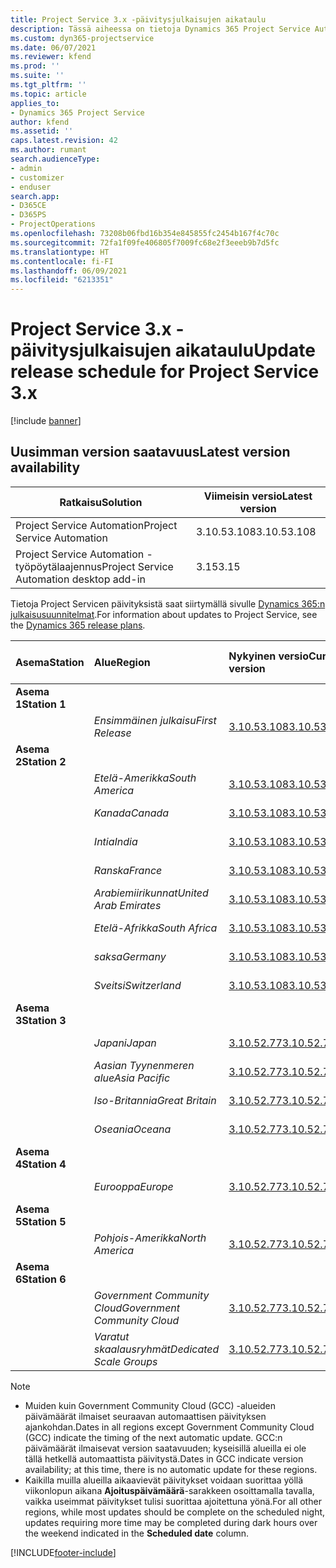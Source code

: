 ```yaml
---
title: Project Service 3.x -päivitysjulkaisujen aikataulu
description: Tässä aiheessa on tietoja Dynamics 365 Project Service Automationin käytettävissä olevista ja tulevista versioista.
ms.custom: dyn365-projectservice
ms.date: 06/07/2021
ms.reviewer: kfend
ms.prod: ''
ms.suite: ''
ms.tgt_pltfrm: ''
ms.topic: article
applies_to:
- Dynamics 365 Project Service
author: kfend
ms.assetid: ''
caps.latest.revision: 42
ms.author: rumant
search.audienceType:
- admin
- customizer
- enduser
search.app:
- D365CE
- D365PS
- ProjectOperations
ms.openlocfilehash: 73208b06fbd16b354e845855fc2454b167f4c70c
ms.sourcegitcommit: 72fa1f09fe406805f7009fc68e2f3eeeb9b7d5fc
ms.translationtype: HT
ms.contentlocale: fi-FI
ms.lasthandoff: 06/09/2021
ms.locfileid: "6213351"
---
```

# <a name="update-release-schedule-for-project-service-3x"></a><span data-ttu-id="d355b-103">Project Service 3.x -päivitysjulkaisujen aikataulu</span><span class="sxs-lookup"><span data-stu-id="d355b-103">Update release schedule for Project Service 3.x</span></span>

[!include [banner](../includes/psa-now-project-operations.md)]

## <a name="latest-version-availability"></a><span data-ttu-id="d355b-104">Uusimman version saatavuus</span><span class="sxs-lookup"><span data-stu-id="d355b-104">Latest version availability</span></span>

| <span data-ttu-id="d355b-105">Ratkaisu</span><span class="sxs-lookup"><span data-stu-id="d355b-105">Solution</span></span>  | <span data-ttu-id="d355b-106">Viimeisin versio</span><span class="sxs-lookup"><span data-stu-id="d355b-106">Latest version</span></span> |
|-------|----|
| <span data-ttu-id="d355b-107">Project Service Automation</span><span class="sxs-lookup"><span data-stu-id="d355b-107">Project Service Automation</span></span>    | <span data-ttu-id="d355b-108">3.10.53.108</span><span class="sxs-lookup"><span data-stu-id="d355b-108">3.10.53.108</span></span> |
| <span data-ttu-id="d355b-109">Project Service Automation -työpöytälaajennus</span><span class="sxs-lookup"><span data-stu-id="d355b-109">Project Service Automation desktop add-in</span></span>                | <span data-ttu-id="d355b-110">3.15</span><span class="sxs-lookup"><span data-stu-id="d355b-110">3.15</span></span>          |

<span data-ttu-id="d355b-111">Tietoja Project Servicen päivityksistä saat siirtymällä sivulle [Dynamics 365:n julkaisusuunnitelmat](/dynamics365/release-plans/).</span><span class="sxs-lookup"><span data-stu-id="d355b-111">For information about updates to Project Service, see the [Dynamics 365 release plans](/dynamics365/release-plans/).</span></span> 

| <span data-ttu-id="d355b-112">Asema</span><span class="sxs-lookup"><span data-stu-id="d355b-112">Station</span></span>  | <span data-ttu-id="d355b-113">Alue</span><span class="sxs-lookup"><span data-stu-id="d355b-113">Region</span></span> | <span data-ttu-id="d355b-114">Nykyinen versio</span><span class="sxs-lookup"><span data-stu-id="d355b-114">Current version</span></span> | <span data-ttu-id="d355b-115">Seuraava versio</span><span class="sxs-lookup"><span data-stu-id="d355b-115">Next version</span></span> |  <span data-ttu-id="d355b-116">Aikataulutettu päivämäärä</span><span class="sxs-lookup"><span data-stu-id="d355b-116">Scheduled date</span></span>
| :---   | :---   | :---   | :---   |:---   |         
|<span data-ttu-id="d355b-117"><strong>Asema 1</strong></span><span class="sxs-lookup"><span data-stu-id="d355b-117"><strong>Station 1</strong></span></span> | |  |  | |
| | <span data-ttu-id="d355b-118"><i>Ensimmäinen julkaisu</i></span><span class="sxs-lookup"><span data-stu-id="d355b-118"><i>First Release</i></span></span> | [<span data-ttu-id="d355b-119">3.10.53.108</span><span class="sxs-lookup"><span data-stu-id="d355b-119">3.10.53.108</span></span>](whats-new-ur-32.md) | <span data-ttu-id="d355b-120">TBD</span><span class="sxs-lookup"><span data-stu-id="d355b-120">TBD</span></span> | <span data-ttu-id="d355b-121">02. heinäkuuta 2021</span><span class="sxs-lookup"><span data-stu-id="d355b-121">July 02, 2021</span></span>
|<span data-ttu-id="d355b-122"><strong>Asema 2</strong></span><span class="sxs-lookup"><span data-stu-id="d355b-122"><strong>Station 2</strong></span></span> | |  |  | |
| | <span data-ttu-id="d355b-123"><i>Etelä-Amerikka</i></span><span class="sxs-lookup"><span data-stu-id="d355b-123"><i>South America</i></span></span> | [<span data-ttu-id="d355b-124">3.10.53.108</span><span class="sxs-lookup"><span data-stu-id="d355b-124">3.10.53.108</span></span>](whats-new-ur-32.md) | <span data-ttu-id="d355b-125">TBD</span><span class="sxs-lookup"><span data-stu-id="d355b-125">TBD</span></span> | <span data-ttu-id="d355b-126">09. heinäkuuta 2021</span><span class="sxs-lookup"><span data-stu-id="d355b-126">July 09, 2021</span></span>
| | <span data-ttu-id="d355b-127"><i>Kanada</i></span><span class="sxs-lookup"><span data-stu-id="d355b-127"><i>Canada</i></span></span> | [<span data-ttu-id="d355b-128">3.10.53.108</span><span class="sxs-lookup"><span data-stu-id="d355b-128">3.10.53.108</span></span>](whats-new-ur-32.md) | <span data-ttu-id="d355b-129">TBD</span><span class="sxs-lookup"><span data-stu-id="d355b-129">TBD</span></span> | <span data-ttu-id="d355b-130">09. heinäkuuta 2021</span><span class="sxs-lookup"><span data-stu-id="d355b-130">July 09, 2021</span></span>
| | <span data-ttu-id="d355b-131"><i>Intia</i></span><span class="sxs-lookup"><span data-stu-id="d355b-131"><i>India</i></span></span> | [<span data-ttu-id="d355b-132">3.10.53.108</span><span class="sxs-lookup"><span data-stu-id="d355b-132">3.10.53.108</span></span>](whats-new-ur-32.md) | <span data-ttu-id="d355b-133">TBD</span><span class="sxs-lookup"><span data-stu-id="d355b-133">TBD</span></span> | <span data-ttu-id="d355b-134">09. heinäkuuta 2021</span><span class="sxs-lookup"><span data-stu-id="d355b-134">July 09, 2021</span></span>
| | <span data-ttu-id="d355b-135"><i>Ranska</i></span><span class="sxs-lookup"><span data-stu-id="d355b-135"><i>France</i></span></span> | [<span data-ttu-id="d355b-136">3.10.53.108</span><span class="sxs-lookup"><span data-stu-id="d355b-136">3.10.53.108</span></span>](whats-new-ur-32.md) | <span data-ttu-id="d355b-137">TBD</span><span class="sxs-lookup"><span data-stu-id="d355b-137">TBD</span></span> | <span data-ttu-id="d355b-138">09. heinäkuuta 2021</span><span class="sxs-lookup"><span data-stu-id="d355b-138">July 09, 2021</span></span>
| | <span data-ttu-id="d355b-139"><i>Arabiemiirikunnat</i></span><span class="sxs-lookup"><span data-stu-id="d355b-139"><i>United Arab Emirates</i></span></span> | [<span data-ttu-id="d355b-140">3.10.53.108</span><span class="sxs-lookup"><span data-stu-id="d355b-140">3.10.53.108</span></span>](whats-new-ur-32.md) | <span data-ttu-id="d355b-141">TBD</span><span class="sxs-lookup"><span data-stu-id="d355b-141">TBD</span></span> | <span data-ttu-id="d355b-142">09. heinäkuuta 2021</span><span class="sxs-lookup"><span data-stu-id="d355b-142">July 09, 2021</span></span>
| | <span data-ttu-id="d355b-143"><i>Etelä-Afrikka</i></span><span class="sxs-lookup"><span data-stu-id="d355b-143"><i>South Africa</i></span></span> | [<span data-ttu-id="d355b-144">3.10.53.108</span><span class="sxs-lookup"><span data-stu-id="d355b-144">3.10.53.108</span></span>](whats-new-ur-32.md) | <span data-ttu-id="d355b-145">TBD</span><span class="sxs-lookup"><span data-stu-id="d355b-145">TBD</span></span> | <span data-ttu-id="d355b-146">09. heinäkuuta 2021</span><span class="sxs-lookup"><span data-stu-id="d355b-146">July 09, 2021</span></span>
| | <span data-ttu-id="d355b-147"><i>saksa</i></span><span class="sxs-lookup"><span data-stu-id="d355b-147"><i>Germany</i></span></span> | [<span data-ttu-id="d355b-148">3.10.53.108</span><span class="sxs-lookup"><span data-stu-id="d355b-148">3.10.53.108</span></span>](whats-new-ur-32.md) | <span data-ttu-id="d355b-149">TBD</span><span class="sxs-lookup"><span data-stu-id="d355b-149">TBD</span></span> | <span data-ttu-id="d355b-150">09. heinäkuuta 2021</span><span class="sxs-lookup"><span data-stu-id="d355b-150">July 09, 2021</span></span>
| | <span data-ttu-id="d355b-151"><i>Sveitsi</i></span><span class="sxs-lookup"><span data-stu-id="d355b-151"><i>Switzerland</i></span></span> | [<span data-ttu-id="d355b-152">3.10.53.108</span><span class="sxs-lookup"><span data-stu-id="d355b-152">3.10.53.108</span></span>](whats-new-ur-32.md) | <span data-ttu-id="d355b-153">TBD</span><span class="sxs-lookup"><span data-stu-id="d355b-153">TBD</span></span> | <span data-ttu-id="d355b-154">09. heinäkuuta 2021</span><span class="sxs-lookup"><span data-stu-id="d355b-154">July 09, 2021</span></span>
|<span data-ttu-id="d355b-155"><strong>Asema 3</strong></span><span class="sxs-lookup"><span data-stu-id="d355b-155"><strong>Station 3</strong></span></span> | |  |  | |
| | <span data-ttu-id="d355b-156"><i>Japani</i></span><span class="sxs-lookup"><span data-stu-id="d355b-156"><i>Japan</i></span></span> | [<span data-ttu-id="d355b-157">3.10.52.77</span><span class="sxs-lookup"><span data-stu-id="d355b-157">3.10.52.77</span></span>](whats-new-ur-31.md) | [<span data-ttu-id="d355b-158">3.10.53.108</span><span class="sxs-lookup"><span data-stu-id="d355b-158">3.10.53.108</span></span>](whats-new-ur-32.md) | <span data-ttu-id="d355b-159">11. kesäkuuta 2021</span><span class="sxs-lookup"><span data-stu-id="d355b-159">June 11, 2021</span></span>
| | <span data-ttu-id="d355b-160"><i>Aasian Tyynenmeren alue</i></span><span class="sxs-lookup"><span data-stu-id="d355b-160"><i>Asia Pacific</i></span></span> | [<span data-ttu-id="d355b-161">3.10.52.77</span><span class="sxs-lookup"><span data-stu-id="d355b-161">3.10.52.77</span></span>](whats-new-ur-31.md) | [<span data-ttu-id="d355b-162">3.10.53.108</span><span class="sxs-lookup"><span data-stu-id="d355b-162">3.10.53.108</span></span>](whats-new-ur-32.md) | <span data-ttu-id="d355b-163">11. kesäkuuta 2021</span><span class="sxs-lookup"><span data-stu-id="d355b-163">June 11, 2021</span></span>
| | <span data-ttu-id="d355b-164"><i>Iso-Britannia</i></span><span class="sxs-lookup"><span data-stu-id="d355b-164"><i>Great Britain</i></span></span> | [<span data-ttu-id="d355b-165">3.10.52.77</span><span class="sxs-lookup"><span data-stu-id="d355b-165">3.10.52.77</span></span>](whats-new-ur-31.md) | [<span data-ttu-id="d355b-166">3.10.53.108</span><span class="sxs-lookup"><span data-stu-id="d355b-166">3.10.53.108</span></span>](whats-new-ur-32.md) | <span data-ttu-id="d355b-167">11. kesäkuuta 2021</span><span class="sxs-lookup"><span data-stu-id="d355b-167">June 11, 2021</span></span>
| | <span data-ttu-id="d355b-168"><i>Oseania</i></span><span class="sxs-lookup"><span data-stu-id="d355b-168"><i>Oceana</i></span></span> | [<span data-ttu-id="d355b-169">3.10.52.77</span><span class="sxs-lookup"><span data-stu-id="d355b-169">3.10.52.77</span></span>](whats-new-ur-31.md) | [<span data-ttu-id="d355b-170">3.10.53.108</span><span class="sxs-lookup"><span data-stu-id="d355b-170">3.10.53.108</span></span>](whats-new-ur-32.md) | <span data-ttu-id="d355b-171">11. kesäkuuta 2021</span><span class="sxs-lookup"><span data-stu-id="d355b-171">June 11, 2021</span></span>
|<span data-ttu-id="d355b-172"><strong>Asema 4</strong></span><span class="sxs-lookup"><span data-stu-id="d355b-172"><strong>Station 4</strong></span></span> | |  |  | |
| | <span data-ttu-id="d355b-173"><i>Eurooppa</i></span><span class="sxs-lookup"><span data-stu-id="d355b-173"><i>Europe</i></span></span> | [<span data-ttu-id="d355b-174">3.10.52.77</span><span class="sxs-lookup"><span data-stu-id="d355b-174">3.10.52.77</span></span>](whats-new-ur-31.md) | [<span data-ttu-id="d355b-175">3.10.53.108</span><span class="sxs-lookup"><span data-stu-id="d355b-175">3.10.53.108</span></span>](whats-new-ur-32.md) | <span data-ttu-id="d355b-176">18. kesäkuuta 2021</span><span class="sxs-lookup"><span data-stu-id="d355b-176">June 18, 2021</span></span>
|<span data-ttu-id="d355b-177"><strong>Asema 5</strong></span><span class="sxs-lookup"><span data-stu-id="d355b-177"><strong>Station 5</strong></span></span> | |  |  | |
| | <span data-ttu-id="d355b-178"><i>Pohjois-Amerikka</i></span><span class="sxs-lookup"><span data-stu-id="d355b-178"><i>North America</i></span></span> | [<span data-ttu-id="d355b-179">3.10.52.77</span><span class="sxs-lookup"><span data-stu-id="d355b-179">3.10.52.77</span></span>](whats-new-ur-31.md) | [<span data-ttu-id="d355b-180">3.10.53.108</span><span class="sxs-lookup"><span data-stu-id="d355b-180">3.10.53.108</span></span>](whats-new-ur-32.md) | <span data-ttu-id="d355b-181">25. kesäkuuta 2021</span><span class="sxs-lookup"><span data-stu-id="d355b-181">June 25, 2021</span></span>
|<span data-ttu-id="d355b-182"><strong>Asema 6</strong></span><span class="sxs-lookup"><span data-stu-id="d355b-182"><strong>Station 6</strong></span></span> | |  |  | |
| | <span data-ttu-id="d355b-183"><i>Government Community Cloud</i></span><span class="sxs-lookup"><span data-stu-id="d355b-183"><i>Government Community Cloud</i></span></span> | [<span data-ttu-id="d355b-184">3.10.52.77</span><span class="sxs-lookup"><span data-stu-id="d355b-184">3.10.52.77</span></span>](whats-new-ur-31.md) | [<span data-ttu-id="d355b-185">3.10.53.108</span><span class="sxs-lookup"><span data-stu-id="d355b-185">3.10.53.108</span></span>](whats-new-ur-32.md) | <span data-ttu-id="d355b-186">25. kesäkuuta 2021</span><span class="sxs-lookup"><span data-stu-id="d355b-186">June 25, 2021</span></span>
| | <span data-ttu-id="d355b-187"><i>Varatut skaalausryhmät</i></span><span class="sxs-lookup"><span data-stu-id="d355b-187"><i>Dedicated Scale Groups</i></span></span> | [<span data-ttu-id="d355b-188">3.10.52.77</span><span class="sxs-lookup"><span data-stu-id="d355b-188">3.10.52.77</span></span>](whats-new-ur-31.md) | [<span data-ttu-id="d355b-189">3.10.53.108</span><span class="sxs-lookup"><span data-stu-id="d355b-189">3.10.53.108</span></span>](whats-new-ur-32.md) | <span data-ttu-id="d355b-190">02. heinäkuuta 2021</span><span class="sxs-lookup"><span data-stu-id="d355b-190">July 02, 2021</span></span>

>[!Note]
> - <span data-ttu-id="d355b-191">Muiden kuin Government Community Cloud (GCC) -alueiden päivämäärät ilmaiset seuraavan automaattisen päivityksen ajankohdan.</span><span class="sxs-lookup"><span data-stu-id="d355b-191">Dates in all regions except Government Community Cloud (GCC) indicate the timing of the next automatic update.</span></span> <span data-ttu-id="d355b-192">GCC:n päivämäärät ilmaisevat version saatavuuden; kyseisillä alueilla ei ole tällä hetkellä automaattista päivitystä.</span><span class="sxs-lookup"><span data-stu-id="d355b-192">Dates in GCC indicate version availability; at this time, there is no automatic update for these regions.</span></span>
> - <span data-ttu-id="d355b-193">Kaikilla muilla alueilla aikaavievät päivitykset voidaan suorittaa yöllä viikonlopun aikana **Ajoituspäivämäärä**-sarakkeen osoittamalla tavalla, vaikka useimmat päivitykset tulisi suorittaa ajoitettuna yönä.</span><span class="sxs-lookup"><span data-stu-id="d355b-193">For all other regions, while most updates should be complete on the scheduled night, updates requiring more time may be completed during dark hours over the weekend indicated in the **Scheduled date** column.</span></span>


[!INCLUDE[footer-include](../includes/footer-banner.md)]

